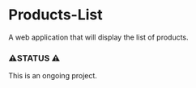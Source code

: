 # Products-List
A web application that will display the list of products.

### ⚠️STATUS ⚠️
This is an ongoing project. 
